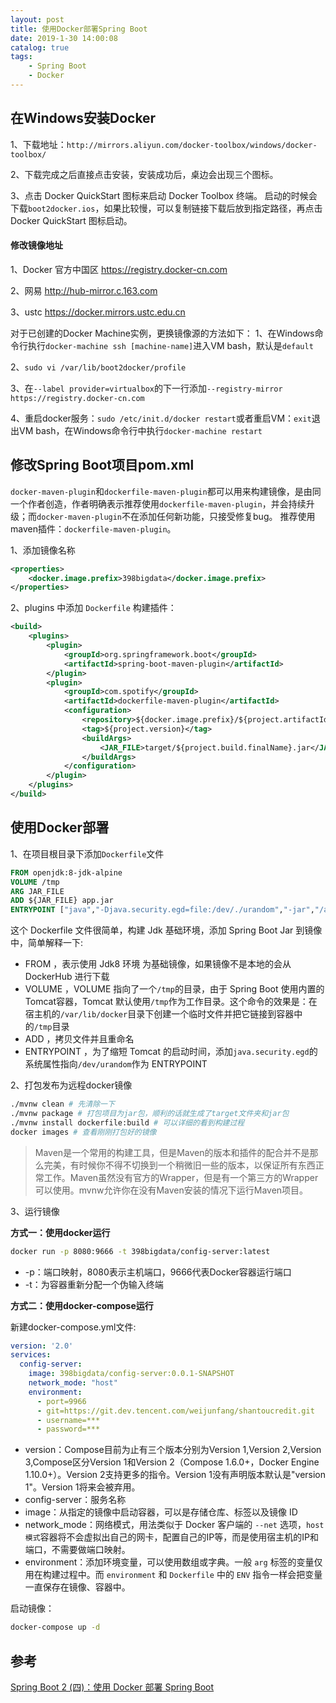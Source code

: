 ```yaml
---
layout: post
title: 使用Docker部署Spring Boot
date: 2019-1-30 14:00:08
catalog: true
tags:
    - Spring Boot
    - Docker
---
```


## 在Windows安装Docker

1、下载地址：`http://mirrors.aliyun.com/docker-toolbox/windows/docker-toolbox/`

2、下载完成之后直接点击安装，安装成功后，桌边会出现三个图标。

3、点击 Docker QuickStart 图标来启动 Docker Toolbox 终端。
启动的时候会下载`boot2docker.ios`，如果比较慢，可以复制链接下载后放到指定路径，再点击 Docker QuickStart 图标启动。

#### 修改镜像地址

1、Docker 官方中国区
https://registry.docker-cn.com

2、网易
http://hub-mirror.c.163.com

3、ustc
https://docker.mirrors.ustc.edu.cn

对于已创建的Docker Machine实例，更换镜像源的方法如下：
1、在Windows命令行执行`docker-machine ssh [machine-name]`进入VM bash，默认是`default`

2、`sudo vi /var/lib/boot2docker/profile`

3、在`--label provider=virtualbox`的下一行添加`--registry-mirror https://registry.docker-cn.com`

4、重启docker服务：`sudo /etc/init.d/docker restart`或者重启VM：`exit`退出VM bash，在Windows命令行中执行`docker-machine restart`

## 修改Spring Boot项目pom.xml

`docker-maven-plugin`和`dockerfile-maven-plugin`都可以用来构建镜像，是由同一个作者创造，作者明确表示推荐使用`dockerfile-maven-plugin`，并会持续升级；而`docker-maven-plugin`不在添加任何新功能，只接受修复bug。
推荐使用maven插件：`dockerfile-maven-plugin`。

1、添加镜像名称

```xml
<properties>
    <docker.image.prefix>398bigdata</docker.image.prefix>
</properties>
```

2、plugins 中添加 `Dockerfile` 构建插件：

```xml
<build>
    <plugins>
        <plugin>
            <groupId>org.springframework.boot</groupId>
            <artifactId>spring-boot-maven-plugin</artifactId>
        </plugin>
        <plugin>
            <groupId>com.spotify</groupId>
            <artifactId>dockerfile-maven-plugin</artifactId>
            <configuration>
                <repository>${docker.image.prefix}/${project.artifactId}</repository>
                <tag>${project.version}</tag>
                <buildArgs>
                    <JAR_FILE>target/${project.build.finalName}.jar</JAR_FILE>
                </buildArgs>
            </configuration>
        </plugin>
    </plugins>
</build>
```

## 使用Docker部署

1、在项目根目录下添加`Dockerfile`文件

```dockerfile
FROM openjdk:8-jdk-alpine
VOLUME /tmp
ARG JAR_FILE
ADD ${JAR_FILE} app.jar
ENTRYPOINT ["java","-Djava.security.egd=file:/dev/./urandom","-jar","/app.jar"]
```

这个 Dockerfile 文件很简单，构建 Jdk 基础环境，添加 Spring Boot Jar 到镜像中，简单解释一下:

- FROM ，表示使用 Jdk8 环境 为基础镜像，如果镜像不是本地的会从 DockerHub 进行下载
- VOLUME ，VOLUME 指向了一个`/tmp`的目录，由于 Spring Boot 使用内置的Tomcat容器，Tomcat 默认使用`/tmp`作为工作目录。这个命令的效果是：在宿主机的`/var/lib/docker`目录下创建一个临时文件并把它链接到容器中的`/tmp`目录
- ADD ，拷贝文件并且重命名
- ENTRYPOINT ，为了缩短 Tomcat 的启动时间，添加`java.security.egd`的系统属性指向`/dev/urandom`作为 ENTRYPOINT

2、打包发布为远程docker镜像

```sh
./mvnw clean # 先清除一下
./mvnw package # 打包项目为jar包，顺利的话就生成了target文件夹和jar包
./mvnw install dockerfile:build # 可以详细的看到构建过程
docker images # 查看刚刚打包好的镜像 
```

> Maven是一个常用的构建工具，但是Maven的版本和插件的配合并不是那么完美，有时候你不得不切换到一个稍微旧一些的版本，以保证所有东西正常工作。Maven虽然没有官方的Wrapper，但是有一个第三方的Wrapper可以使用。mvnw允许你在没有Maven安装的情况下运行Maven项目。

3、运行镜像

**方式一：使用docker运行**

```sh
docker run -p 8080:9666 -t 398bigdata/config-server:latest
```

- -p：端口映射，8080表示主机端口，9666代表Docker容器运行端口
- -t：为容器重新分配一个伪输入终端

**方式二：使用docker-compose运行**

新建docker-compose.yml文件:
```yml
version: '2.0'
services:
  config-server:
    image: 398bigdata/config-server:0.0.1-SNAPSHOT
    network_mode: "host"
    environment:
      - port=9966
      - git=https://git.dev.tencent.com/weijunfang/shantoucredit.git
      - username=***
      - password=***
```

- version：Compose目前为止有三个版本分别为Version 1,Version 2,Version 3,Compose区分Version 1和Version 2（Compose 1.6.0+，Docker Engine 1.10.0+）。Version 2支持更多的指令。Version 1没有声明版本默认是"version 1"。Version 1将来会被弃用。
- config-server：服务名称
- image：从指定的镜像中启动容器，可以是存储仓库、标签以及镜像 ID
- network_mode：网络模式，用法类似于 Docker 客户端的 `--net` 选项，`host模式`容器将不会虚拟出自己的网卡，配置自己的IP等，而是使用宿主机的IP和端口，不需要做端口映射。
- environment：添加环境变量，可以使用数组或字典。一般 `arg` 标签的变量仅用在构建过程中。而 `environment` 和 `Dockerfile` 中的 `ENV` 指令一样会把变量一直保存在镜像、容器中。

启动镜像：
```sh
docker-compose up -d
```

## 参考

[Spring Boot 2 (四)：使用 Docker 部署 Spring Boot](http://www.ityouknow.com/springboot/2018/03/19/spring-boot-docker.html)